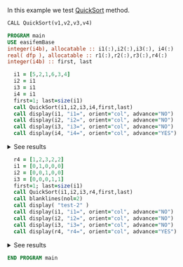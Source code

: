 In this example we test [QuickSort](QuickSort.md) method.

```txt
CALL QuickSort(v1,v2,v3,v4)
```

```fortran
PROGRAM main
USE easifemBase
integer(i4b), allocatable :: i1(:),i2(:),i3(:), i4(:)
real( dfp ), allocatable :: r1(:),r2(:),r3(:),r4(:)
integer(i4b) :: first, last
```

```fortran
  i1 = [5,2,1,6,3,4]
  i2 = i1
  i3 = i1
  i4 = i1
  first=1; last=size(i1)
  call QuickSort(i1,i2,i3,i4,first,last)
  call display(i1, "i1=", orient="col", advance="NO")
  call display(i2, "i2=", orient="col", advance="NO")
  call display(i3, "i3=", orient="col", advance="NO")
  call display(i4, "i4=", orient="col", advance="YES")
```

<details>
<summary>See results</summary>
<div>

```txt
i1=,  i2=,  i3=,  i4=
---,  ---,  ---,  ---
 1 ,   1 ,   1 ,   1 
 2 ,   2 ,   2 ,   2 
 3 ,   3 ,   3 ,   3 
 4 ,   4 ,   4 ,   4 
 5 ,   5 ,   5 ,   5 
 6 ,   6 ,   6 ,   6 
```

</div>
</details>

```fortran
  r4 = [1,2,3,2,2]
  i1 = [0,1,0,0,0]
  i2 = [0,0,1,0,0]
  i3 = [0,0,0,1,1]
  first=1; last=size(i1)
  call QuickSort(i1,i2,i3,r4,first,last)
  call blanklines(nol=2)
  call display( "test-2" )
  call display(i1, "i1=", orient="col", advance="NO")
  call display(i2, "i2=", orient="col", advance="NO")
  call display(i3, "i3=", orient="col", advance="NO")
  call display(r4, "r4=", orient="col", advance="YES")
```

<details>
<summary>See results</summary>
<div>

```txt
i1=,  i2=,  i3=,    r4=  
---,  ---,  ---,  -------
 0 ,   0 ,   0 ,  1.00000
 0 ,   0 ,   1 ,  2.00000
 0 ,   1 ,   0 ,  3.00000
 0 ,   0 ,   1 ,  2.00000
 1 ,   0 ,   0 ,  2.00000
```

</div>
</details>

```fortran
END PROGRAM main
```

